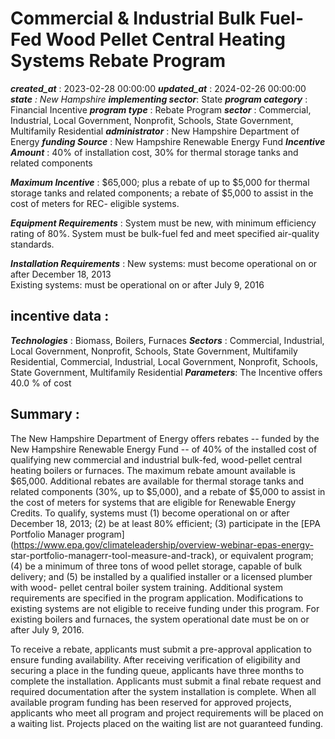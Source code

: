 # Commercial & Industrial Bulk Fuel-Fed Wood Pellet Central Heating Systems Rebate Program 
 ***created_at*** : 2023-02-28 00:00:00 
 ***updated_at*** : 2024-02-26 00:00:00 
 ***state** : New Hampshire 
 **implementing sector***: State 
 ***program category*** : Financial Incentive 
 ***program type*** : Rebate Program 
 ***sector*** : Commercial, Industrial, Local Government, Nonprofit, Schools, State Government, Multifamily Residential 
 ***administrator*** : New Hampshire Department of Energy 
 ***funding Source*** : New Hampshire Renewable Energy Fund 
 ***Incentive Amount*** : 40% of installation cost, 30% for thermal storage tanks and related components

 
 ***Maximum Incentive*** : $65,000; plus a rebate of up to $5,000 for thermal storage tanks and related
components; a rebate of $5,000 to assist in the cost of meters for REC-
eligible systems.

 
 ***Equipment Requirements*** : System must be new, with minimum efficiency rating of 80%. System must be
bulk-fuel fed and meet specified air-quality standards.

 
 ***Installation Requirements*** : New systems: must become operational on or after December 18, 2013  
Existing systems: must be operational on or after July 9, 2016

 
 ## incentive data : 
 ***Technologies*** : Biomass, Boilers, Furnaces 
 ***Sectors*** : Commercial, Industrial, Local Government, Nonprofit, Schools, State Government, Multifamily Residential, Commercial, Industrial, Local Government, Nonprofit, Schools, State Government, Multifamily Residential 
 ***Parameters***: The Incentive offers 40.0 % of cost 
 
 ## Summary : 
 The New Hampshire Department of Energy offers rebates -- funded by the New
Hampshire Renewable Energy Fund -- of 40% of the installed cost of qualifying
new commercial and industrial bulk-fed, wood-pellet central heating boilers or
furnaces. The maximum rebate amount available is $65,000. Additional rebates
are available for thermal storage tanks and related components (30%, up to
$5,000), and a rebate of $5,000 to assist in the cost of meters for systems
that are eligible for Renewable Energy Credits. To qualify, systems must (1)
become operational on or after December 18, 2013; (2) be at least 80%
efficient; (3) participate in the [EPA Portfolio Manager
program](https://www.epa.gov/climateleadership/overview-webinar-epas-energy-
star-portfolio-managerr-tool-measure-and-track), or equivalent program; (4) be
a minimum of three tons of wood pellet storage, capable of bulk delivery; and
(5) be installed by a qualified installer or a licensed plumber with wood-
pellet central boiler system training. Additional system requirements are
specified in the program application. Modifications to existing systems are
not eligible to receive funding under this program. For existing boilers and
furnaces, the system operational date must be on or after July 9, 2016.

To receive a rebate, applicants must submit a pre-approval application to
ensure funding availability. After receiving verification of eligibility and
securing a place in the funding queue, applicants have three months to
complete the installation. Applicants must submit a final rebate request and
required documentation after the system installation is complete. When all
available program funding has been reserved for approved projects, applicants
who meet all program and project requirements will be placed on a waiting
list. Projects placed on the waiting list are not guaranteed funding.

 
 